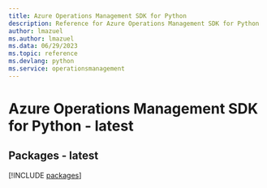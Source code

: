 ```yaml
---
title: Azure Operations Management SDK for Python
description: Reference for Azure Operations Management SDK for Python
author: lmazuel
ms.author: lmazuel
ms.data: 06/29/2023
ms.topic: reference
ms.devlang: python
ms.service: operationsmanagement
---
```

# Azure Operations Management SDK for Python - latest
## Packages - latest
[!INCLUDE [packages](operations-management-index.md)]